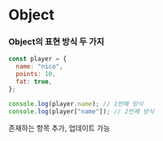 # Object

### Object의 표현 방식 두 가지

```javascript
const player = {
  name: "nico",
  points: 10,
  fat: true,
};

console.log(player.name); // 1번째 방식
console.log(player["name"]); // 2번째 방식
```

존재하는 항목 추가, 업데이트 가능

